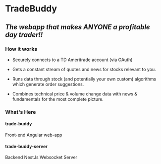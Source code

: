 # TradeBuddy


## <i><b>The webapp that makes ANYONE a profitable day trader!!</b></i>


### How it works

- Securely connects to a TD Ameritrade account (via OAuth)

- Gets a constant stream of quotes and news for stocks relevant to you.

- Runs data through stock (and potentially your own custom) algorithms which generate order suggestions.

- Combines technical price & volume change data with news & fundamentals for the most complete picture. 

### What's Here

#### trade-buddy
Front-end Angular web-app

#### trade-buddy-server
Backend NestJs Websocket Server

